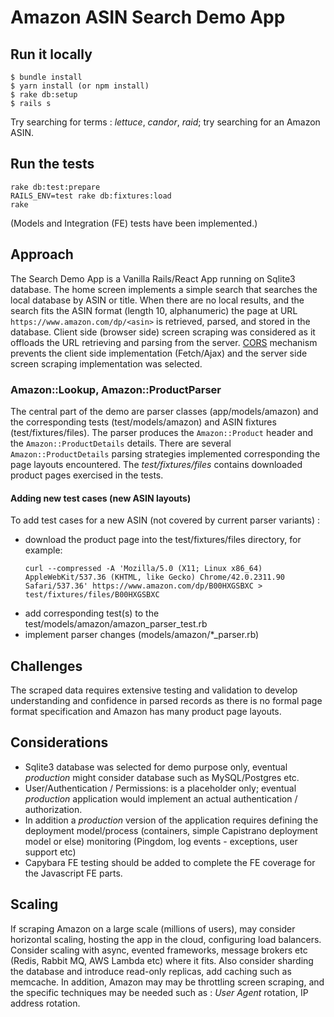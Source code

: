 # Amazon ASIN Search Demo App

## Run it locally
```
$ bundle install
$ yarn install (or npm install)
$ rake db:setup
$ rails s
```
Try searching for terms : *lettuce*, *candor*, *raid*; try searching for an
Amazon ASIN.

## Run the tests

```
rake db:test:prepare
RAILS_ENV=test rake db:fixtures:load
rake
```
(Models and Integration (FE) tests have been implemented.)

## Approach
The Search Demo App is a Vanilla Rails/React App running on Sqlite3
database. The home screen implements a simple search that searches the local
database by ASIN or title. When there are no local results, and the search
fits the ASIN format (length 10, alphanumeric) the page at URL
`https://www.amazon.com/dp/<asin>` is retrieved, parsed, and stored in the
database.
Client side (browser side) screen scraping was considered as it offloads the
URL retrieving and parsing from the server. [CORS](https://developer.mozilla.org/en-US/docs/Web/HTTP/CORS)
mechanism prevents the client side implementation (Fetch/Ajax) and the server side
screen scraping implementation was selected.

### Amazon::Lookup, Amazon::ProductParser
The central part of the demo are parser classes (app/models/amazon) and the
corresponding tests (test/models/amazon) and ASIN fixtures
(test/fixtures/files). The parser produces the `Amazon::Product` header and the
`Amazon::ProductDetails` details. There are several `Amazon::ProductDetails`
parsing strategies implemented corresponding the page layouts encountered. The
*test/fixtures/files* contains downloaded product pages exercised in the
tests. 

#### Adding new test cases (new ASIN layouts)
To add test cases for a new ASIN (not covered by current parser variants) :
- download the product page into the test/fixtures/files directory, for
  example:
  ```
  curl --compressed -A 'Mozilla/5.0 (X11; Linux x86_64) AppleWebKit/537.36 (KHTML, like Gecko) Chrome/42.0.2311.90 Safari/537.36' https://www.amazon.com/dp/B00HXGSBXC > test/fixtures/files/B00HXGSBXC
  ```
 - add corresponding test(s) to the test/models/amazon/amazon_parser_test.rb 
 - implement parser changes (models/amazon/*_parser.rb)

## Challenges
The scraped data requires extensive testing and validation to develop
understanding and confidence in parsed records as there is
no formal page format specification and Amazon has many product page layouts.

## Considerations
- Sqlite3 database was selected for demo purpose only, eventual _production_ might
  consider database such as MySQL/Postgres etc.
- User/Authentication / Permissions: is a placeholder only; eventual
 _production_  application would implement an actual authentication /
 authorization.
- In addition a _production_ version of the application requires defining the deployment
  model/process (containers, simple Capistrano deployment model or else)
  monitoring (Pingdom, log events - exceptions, user support etc)
- Capybara FE testing should be added to complete the FE coverage for the
  Javascript FE parts.

## Scaling
If scraping Amazon on a large scale (millions of users), may consider
horizontal scaling, hosting the app in the cloud, configuring load balancers.
Consider scaling with async, evented frameworks, message brokers etc 
(Redis, Rabbit MQ, AWS Lambda etc) where it fits. 
Also consider sharding the database and introduce read-only replicas, add
caching such as memcache.
In addition, Amazon may may be throttling screen scraping, and the specific 
techniques may be needed such as : *User Agent* rotation, IP address rotation. 
